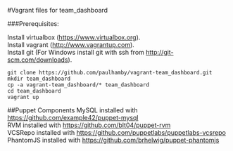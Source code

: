 #Vagrant files for team_dashboard  

###Prerequisites:  

Install virtualbox (https://www.virtualbox.org).  
Install vagrant (http://www.vagrantup.com).  
Install git (For Windows install git with ssh from http://git-scm.com/downloads).  


    git clone https://github.com/paulhamby/vagrant-team_dashboard.git  
    mkdir team_dashboard  
    cp -a vagrant-team_dashboard/* team_dashboard  
    cd team_dashboard  
    vagrant up  

##Puppet Components
MySQL installed with https://github.com/example42/puppet-mysql  
RVM installed with https://github.com/blt04/puppet-rvm  
VCSRepo installed with https://github.com/puppetlabs/puppetlabs-vcsrepo  
PhantomJS installed with https://github.com/brhelwig/puppet-phantomjs

